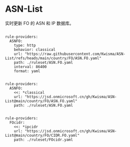 
# ASN-List

实时更新 FO 的 ASN 和 IP 数据库。

<pre><code class="language-javascript">
rule-providers:
  ASNFO:
    type: http
    behavior: classical
    url: "https://raw.githubusercontent.com/Kwisma/ASN-List/refs/heads/main/country/FO/ASN.FO.yaml"
    path: ./ruleset/ASN.FO.yaml
    interval: 86400
    format: yaml
</code></pre>

<pre><code class="language-javascript">
rule-providers:
  ASNFO:
    <<: *classical
    url: "https://jsd.onmicrosoft.cn/gh/Kwisma/ASN-List@main/country/FO/ASN.FO.yaml"
    path: ./ruleset/ASN.FO.yaml
</code></pre>

<pre><code class="language-javascript">
rule-providers:
  FOcidr:
    <<: *ipcidr
    url: "https://jsd.onmicrosoft.cn/gh/Kwisma/ASN-List@main/country/FO/CIDR.FO.yaml"
    path: ./ruleset/FOcidr.yaml
</code></pre>